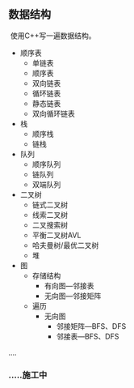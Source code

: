 ##  数据结构

​	使用C++写一遍数据结构。

- 顺序表
  - 单链表
  - 顺序表
  - 双向链表
  - 循环链表
  - 静态链表
  - 双向循环链表
- 栈
  - 顺序栈
  - 链栈
- 队列
  - 顺序队列
  - 链队列
  - 双端队列
- 二叉树
  - 链式二叉树
  - 线索二叉树
  - 二叉搜索树
  - 平衡二叉树AVL
  - 哈夫曼树/最优二叉树
  - 堆
- 图
  - 存储结构
    - 有向图—邻接表
    - 无向图—邻接矩阵
  - 遍历
    - 无向图
      - 邻接矩阵—BFS、DFS
      - 邻接表—BFS、DFS

....

###  .....施工中